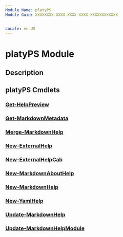 ```yaml
---
Module Name: platyPS
Module Guid: XXXXXXXX-XXXX-XXXX-XXXX-XXXXXXXXXXXX


Locale: en-US
---
```


# platyPS Module
## Description


## platyPS Cmdlets
### [Get-HelpPreview](Get-HelpPreview.md)


### [Get-MarkdownMetadata](Get-MarkdownMetadata.md)


### [Merge-MarkdownHelp](Merge-MarkdownHelp.md)


### [New-ExternalHelp](New-ExternalHelp.md)


### [New-ExternalHelpCab](New-ExternalHelpCab.md)


### [New-MarkdownAboutHelp](New-MarkdownAboutHelp.md)


### [New-MarkdownHelp](New-MarkdownHelp.md)


### [New-YamlHelp](New-YamlHelp.md)


### [Update-MarkdownHelp](Update-MarkdownHelp.md)


### [Update-MarkdownHelpModule](Update-MarkdownHelpModule.md)


